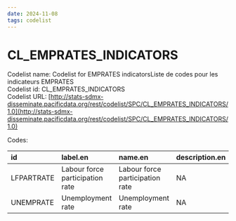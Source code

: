 ```yaml
---
date: 2024-11-08
tags: codelist
---
```


# CL_EMPRATES_INDICATORS

Codelist name: Codelist for EMPRATES indicatorsListe de codes pour les indicateurs EMPRATES  
Codelist id: CL_EMPRATES_INDICATORS  
Codelist URL: [http://stats-sdmx-disseminate.pacificdata.org/rest/codelist/SPC/CL_EMPRATES_INDICATORS/1.0](http://stats-sdmx-disseminate.pacificdata.org/rest/codelist/SPC/CL_EMPRATES_INDICATORS/1.0)  

Codes:  

|id         |label.en                        |name.en                         |description.en |label.fr        |name.fr         |description.fr |
|:----------|:-------------------------------|:-------------------------------|:--------------|:---------------|:---------------|:--------------|
|LFPARTRATE |Labour force participation rate |Labour force participation rate |NA             |Taux d'activité |Taux d'activité |NA             |
|UNEMPRATE  |Unemployment rate               |Unemployment rate               |NA             |Taux de chômage |Taux de chômage |NA             |
